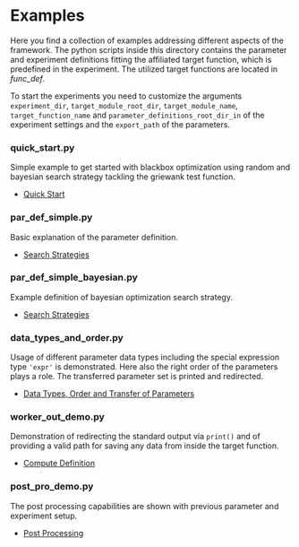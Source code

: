 # Examples

Here you find a collection of examples addressing different aspects of the framework. The python scripts inside this directory contains the parameter and experiment definitions fitting the affiliated target function, which is predefined in the experiment. The utilized target functions are located in *func_def*.

To start the experiments you need to customize the arguments ```experiment_dir```, ```target_module_root_dir```, ```target_module_name```, ```target_function_name``` and ```parameter_definitions_root_dir_in``` of the experiment settings and the ```export_path``` of the parameters.

### quick_start.py
Simple example to get started with blackbox optimization using random and bayesian search strategy tackling the griewank test function.
+ [Quick Start](./docs/quick_start.md)

### par_def_simple.py
Basic explanation of the parameter definition.
+ [Search Strategies](./docs/search_strategies.md)

### par_def_simple_bayesian.py
Example definition of bayesian optimization search strategy.
+ [Search Strategies](./docs/search_strategies.md)

### data_types_and_order.py
Usage of different parameter data types including the special expression type ```'expr'``` is demonstrated. Here also the right order of the parameters plays a role. The transferred parameter set is printed and redirected.
+ [Data Types, Order and Transfer of Parameters](./docs/data_types_order_transfer.md)

### worker_out_demo.py
Demonstration of redirecting the standard output via ```print()``` and of providing a valid path for saving any data from inside the target function.
+ [Compute Definition](./docs/compute_definition.md)

### post_pro_demo.py
The post processing capabilities are shown with previous parameter and experiment setup.
+ [Post Processing](./docs/post_processing.md)
